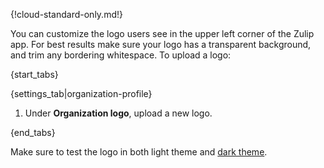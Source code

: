 {!cloud-standard-only.md!}

You can customize the logo users see in the upper left corner
of the Zulip app. For best results make sure your logo has a
transparent background, and trim any bordering whitespace. To upload a logo:

{start_tabs}

{settings_tab|organization-profile}

1. Under **Organization logo**, upload a new logo.

{end_tabs}

Make sure to test the logo in both light theme and [dark theme](/help/dark-theme).
